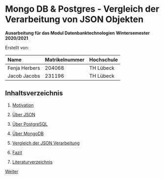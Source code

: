 # Mongo DB & Postgres - Vergleich der Verarbeitung von JSON Objekten 

__Ausarbeitung für das Modul Datenbanktechnologien__
__Wintersemester 2020/2021__ 

Erstellt von:

| Name          | Matrikelnummer | Hochschule |
| :------------ | :------------- | :--------- |
| Fenja Herbers | 204068         | TH Lübeck  |
| Jacob Jacobs  | 231196         | TH Lübeck  |



## Inhaltsverzeichnis

1. [Motivation](01_Motivation.md)

2. [ Über JSON](02_Ueber_JSON.md)

3. [Über PostgreSQL](03_Ueber_PostgreSQL.md)

4. [Über MongoDB](04_Ueber_MongoDB.md)

5. [Vergleich der JSON Verarbeitung](05_Vergleich_von_MongoDB_und_PostgreSQL.md)

6. [Fazit](06_Fazit.md)

7. [Literaturverzeichnis](07_Literaturverzeichnis.md)

   

[Weiter](01_Motivation.md)







